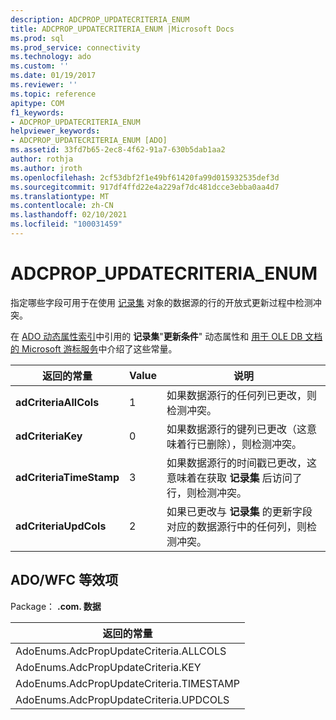 ```yaml
---
description: ADCPROP_UPDATECRITERIA_ENUM
title: ADCPROP_UPDATECRITERIA_ENUM |Microsoft Docs
ms.prod: sql
ms.prod_service: connectivity
ms.technology: ado
ms.custom: ''
ms.date: 01/19/2017
ms.reviewer: ''
ms.topic: reference
apitype: COM
f1_keywords:
- ADCPROP_UPDATECRITERIA_ENUM
helpviewer_keywords:
- ADCPROP_UPDATECRITERIA_ENUM [ADO]
ms.assetid: 33fd7b65-2ec8-4f62-91a7-630b5dab1aa2
author: rothja
ms.author: jroth
ms.openlocfilehash: 2cf53dbf2f1e49bf61420fa99d015932535def3d
ms.sourcegitcommit: 917df4ffd22e4a229af7dc481dcce3ebba0aa4d7
ms.translationtype: MT
ms.contentlocale: zh-CN
ms.lasthandoff: 02/10/2021
ms.locfileid: "100031459"
---
```

# <a name="adcprop_updatecriteria_enum"></a>ADCPROP_UPDATECRITERIA_ENUM
指定哪些字段可用于在使用 [记录集](./recordset-object-ado.md) 对象的数据源的行的开放式更新过程中检测冲突。  
  
 在 [ADO 动态属性索引](./ado-dynamic-property-index.md)中引用的 **记录集**"**更新条件**" 动态属性和 [用于 OLE DB 文档的 Microsoft 游标服务](../../guide/appendixes/microsoft-cursor-service-for-ole-db-ado-service-component.md)中介绍了这些常量。  
  
|返回的常量|Value|说明|  
|--------------|-----------|-----------------|  
|**adCriteriaAllCols**|1|如果数据源行的任何列已更改，则检测冲突。|  
|**adCriteriaKey**|0|如果数据源行的键列已更改（这意味着行已删除），则检测冲突。|  
|**adCriteriaTimeStamp**|3|如果数据源行的时间戳已更改，这意味着在获取 **记录集** 后访问了行，则检测冲突。|  
|**adCriteriaUpdCols**|2|如果已更改与 **记录集** 的更新字段对应的数据源行中的任何列，则检测冲突。|  
  
## <a name="adowfc-equivalent"></a>ADO/WFC 等效项  
 Package： **.com. 数据**  
  
|返回的常量|  
|--------------|  
|AdoEnums.AdcPropUpdateCriteria.ALLCOLS|  
|AdoEnums.AdcPropUpdateCriteria.KEY|  
|AdoEnums.AdcPropUpdateCriteria.TIMESTAMP|  
|AdoEnums.AdcPropUpdateCriteria.UPDCOLS|
